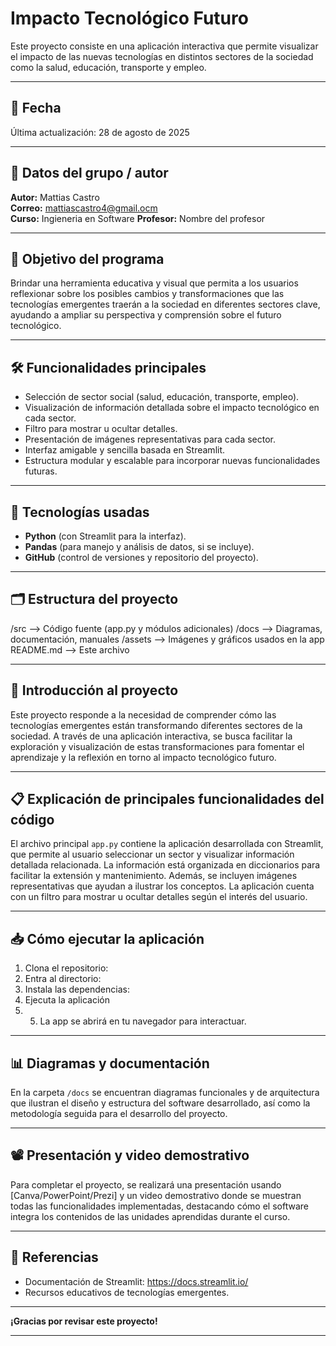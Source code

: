 # Impacto Tecnológico Futuro

Este proyecto consiste en una aplicación interactiva que permite visualizar el impacto de las nuevas tecnologías en distintos sectores de la sociedad como la salud, educación, transporte y empleo.

---

## 📅 Fecha

Última actualización: 28 de agosto de 2025

---

## 👥 Datos del grupo / autor

**Autor:** Mattias Castro  
**Correo:** mattiascastro4@gmail.ocm  
**Curso:** Ingieneria en Software
**Profesor:** Nombre del profesor  

---

## 🎯 Objetivo del programa

Brindar una herramienta educativa y visual que permita a los usuarios reflexionar sobre los posibles cambios y transformaciones que las tecnologías emergentes traerán a la sociedad en diferentes sectores clave, ayudando a ampliar su perspectiva y comprensión sobre el futuro tecnológico.

---

## 🛠 Funcionalidades principales

- Selección de sector social (salud, educación, transporte, empleo).
- Visualización de información detallada sobre el impacto tecnológico en cada sector.
- Filtro para mostrar u ocultar detalles.
- Presentación de imágenes representativas para cada sector.
- Interfaz amigable y sencilla basada en Streamlit.
- Estructura modular y escalable para incorporar nuevas funcionalidades futuras.

---

## 🧰 Tecnologías usadas

- **Python** (con Streamlit para la interfaz).
- **Pandas** (para manejo y análisis de datos, si se incluye).
- **GitHub** (control de versiones y repositorio del proyecto).

---

## 🗂 Estructura del proyecto
/src --> Código fuente (app.py y módulos adicionales)
/docs --> Diagramas, documentación, manuales
/assets --> Imágenes y gráficos usados en la app
README.md --> Este archivo

---

## 📄 Introducción al proyecto

Este proyecto responde a la necesidad de comprender cómo las tecnologías emergentes están transformando diferentes sectores de la sociedad. A través de una aplicación interactiva, se busca facilitar la exploración y visualización de estas transformaciones para fomentar el aprendizaje y la reflexión en torno al impacto tecnológico futuro.

---

## 📋 Explicación de principales funcionalidades del código

El archivo principal `app.py` contiene la aplicación desarrollada con Streamlit, que permite al usuario seleccionar un sector y visualizar información detallada relacionada. La información está organizada en diccionarios para facilitar la extensión y mantenimiento. Además, se incluyen imágenes representativas que ayudan a ilustrar los conceptos. La aplicación cuenta con un filtro para mostrar u ocultar detalles según el interés del usuario.

---

## 📥 Cómo ejecutar la aplicación

1. Clona el repositorio:
2. Entra al directorio:
3. Instala las dependencias:
4. Ejecuta la aplicación
5. 5. La app se abrirá en tu navegador para interactuar.

---

## 📊 Diagramas y documentación

En la carpeta `/docs` se encuentran diagramas funcionales y de arquitectura que ilustran el diseño y estructura del software desarrollado, así como la metodología seguida para el desarrollo del proyecto.

---

## 📽 Presentación y video demostrativo

Para completar el proyecto, se realizará una presentación usando [Canva/PowerPoint/Prezi] y un video demostrativo donde se muestran todas las funcionalidades implementadas, destacando cómo el software integra los contenidos de las unidades aprendidas durante el curso.

---

## 📌 Referencias

- Documentación de Streamlit: https://docs.streamlit.io/
- Recursos educativos de tecnologías emergentes.

---

**¡Gracias por revisar este proyecto!**

---

